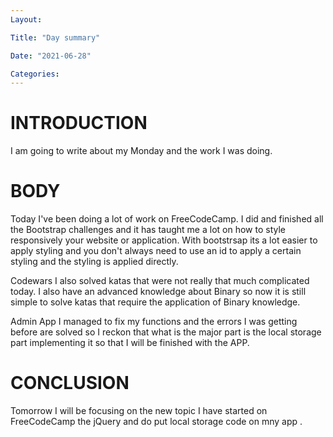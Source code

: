 ```yaml
---
Layout:

Title: "Day summary"

Date: "2021-06-28"

Categories:
---
```

# INTRODUCTION
I am going to write about my Monday and the work I was doing.


# BODY
Today I've been doing a lot of work on FreeCodeCamp. I did and finished all the Bootstrap challenges and it has taught me a lot on how to style responsively your website or application. With bootstrsap its a lot easier to apply styling and you don't always need to use an id to apply a certain styling and the styling is applied directly.

Codewars
I also solved katas that were not really that much complicated today. I also have an advanced knowledge about Binary so now it is still simple to solve katas that require the application of Binary knowledge.


Admin App
I managed to fix my functions and the errors I was getting before are solved so I reckon that what is the major part is the local storage part implementing it so that I will be finished with the APP.

# CONCLUSION
Tomorrow I will be focusing on the new topic I have started on FreeCodeCamp the jQuery and do put local storage code on mny app .